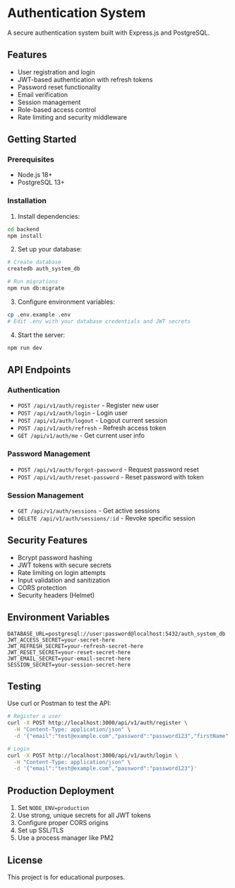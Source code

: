 # Authentication System

A secure authentication system built with Express.js and PostgreSQL.

## Features

- User registration and login
- JWT-based authentication with refresh tokens
- Password reset functionality
- Email verification
- Session management
- Role-based access control
- Rate limiting and security middleware

## Getting Started

### Prerequisites
- Node.js 18+
- PostgreSQL 13+

### Installation

1. Install dependencies:
```bash
cd backend
npm install
```

2. Set up your database:
```bash
# Create database
createdb auth_system_db

# Run migrations
npm run db:migrate
```

3. Configure environment variables:
```bash
cp .env.example .env
# Edit .env with your database credentials and JWT secrets
```

4. Start the server:
```bash
npm run dev
```

## API Endpoints

### Authentication
- `POST /api/v1/auth/register` - Register new user
- `POST /api/v1/auth/login` - Login user
- `POST /api/v1/auth/logout` - Logout current session
- `POST /api/v1/auth/refresh` - Refresh access token
- `GET /api/v1/auth/me` - Get current user info

### Password Management
- `POST /api/v1/auth/forgot-password` - Request password reset
- `POST /api/v1/auth/reset-password` - Reset password with token

### Session Management
- `GET /api/v1/auth/sessions` - Get active sessions
- `DELETE /api/v1/auth/sessions/:id` - Revoke specific session

## Security Features

- Bcrypt password hashing
- JWT tokens with secure secrets
- Rate limiting on login attempts
- Input validation and sanitization
- CORS protection
- Security headers (Helmet)

## Environment Variables

```env
DATABASE_URL=postgresql://user:password@localhost:5432/auth_system_db
JWT_ACCESS_SECRET=your-secret-here
JWT_REFRESH_SECRET=your-refresh-secret-here
JWT_RESET_SECRET=your-reset-secret-here
JWT_EMAIL_SECRET=your-email-secret-here
SESSION_SECRET=your-session-secret-here
```

## Testing

Use curl or Postman to test the API:

```bash
# Register a user
curl -X POST http://localhost:3000/api/v1/auth/register \
  -H "Content-Type: application/json" \
  -d '{"email":"test@example.com","password":"password123","firstName":"Test","lastName":"User","acceptTerms":true}'

# Login
curl -X POST http://localhost:3000/api/v1/auth/login \
  -H "Content-Type: application/json" \
  -d '{"email":"test@example.com","password":"password123"}'
```

## Production Deployment

1. Set `NODE_ENV=production`
2. Use strong, unique secrets for all JWT tokens
3. Configure proper CORS origins
4. Set up SSL/TLS
5. Use a process manager like PM2

## License

This project is for educational purposes. 